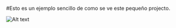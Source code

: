 \#Esto es un ejemplo sencillo de como se ve este pequeño projecto.

![Alt text](master/img/Captura1.png "Inicio del portal comenzando")
